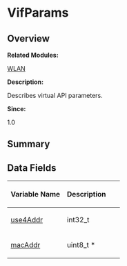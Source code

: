 # VifParams<a name="EN-US_TOPIC_0000001054799641"></a>

## **Overview**<a name="section158943706093537"></a>

**Related Modules:**

[WLAN](wlan.md)

**Description:**

Describes virtual API parameters. 

**Since:**

1.0

## **Summary**<a name="section769055693093537"></a>

## Data Fields<a name="pub-attribs"></a>

<a name="table398795794093537"></a>
<table><thead align="left"><tr id="row1140212688093537"><th class="cellrowborder" valign="top" width="50%" id="mcps1.1.3.1.1"><p id="p1183419514093537"><a name="p1183419514093537"></a><a name="p1183419514093537"></a>Variable Name</p>
</th>
<th class="cellrowborder" valign="top" width="50%" id="mcps1.1.3.1.2"><p id="p757332131093537"><a name="p757332131093537"></a><a name="p757332131093537"></a>Description</p>
</th>
</tr>
</thead>
<tbody><tr id="row531637757093537"><td class="cellrowborder" valign="top" width="50%" headers="mcps1.1.3.1.1 "><p id="p272858246093537"><a name="p272858246093537"></a><a name="p272858246093537"></a><a href="wlan.md#ga554a530b88a15955fd9859ec08b569f3">use4Addr</a></p>
</td>
<td class="cellrowborder" valign="top" width="50%" headers="mcps1.1.3.1.2 "><p id="p1239203531093537"><a name="p1239203531093537"></a><a name="p1239203531093537"></a>int32_t </p>
</td>
</tr>
<tr id="row1560817568093537"><td class="cellrowborder" valign="top" width="50%" headers="mcps1.1.3.1.1 "><p id="p827639036093537"><a name="p827639036093537"></a><a name="p827639036093537"></a><a href="wlan.md#ga84ee6f62e15f1e8252d97b0b3ef55239">macAddr</a></p>
</td>
<td class="cellrowborder" valign="top" width="50%" headers="mcps1.1.3.1.2 "><p id="p204159738093537"><a name="p204159738093537"></a><a name="p204159738093537"></a>uint8_t * </p>
</td>
</tr>
</tbody>
</table>

